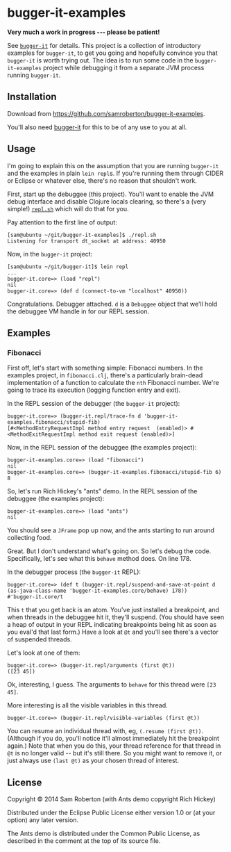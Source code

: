 # bugger-it-examples

**Very much a work in progress --- please be patient!**

See [`bugger-it`](https://githug.com/samroberton/bugger-it) for details. This
project is a collection of introductory examples for `bugger-it`, to get you
going and hopefully convince you that `bugger-it` is worth trying out. The idea
is to run some code in the `bugger-it-examples` project while debugging it from
a separate JVM process running `bugger-it`.

## Installation

Download from https://github.com/samroberton/bugger-it-examples.

You'll also need [bugger-it](https://githug.com/samroberton/bugger-it) for this
to be of any use to you at all.

## Usage

I'm going to explain this on the assumption that you are running `bugger-it` and
the examples in plain `lein repl`s. If you're running them through CIDER or
Eclipse or whatever else, there's no reason that shouldn't work.

First, start up the debuggee (this project). You'll want to enable the JVM debug
interface and disable Clojure locals clearing, so there's a (very simple!)
[`repl.sh`](https://github.com/samroberton/bugger-it-examples/blob/master/repl.sh)
which will do that for you.

Pay attention to the first line of output:
```
[sam@ubuntu ~/git/bugger-it-examples]$ ./repl.sh
Listening for transport dt_socket at address: 40950
```

Now, in the `bugger-it` project:
```
[sam@ubuntu ~/git/bugger-it]$ lein repl
...
bugger-it.core=> (load "repl")
nil
bugger-it.core=> (def d (connect-to-vm "localhost" 40950))
```

Congratulations. Debugger attached. `d` is a `Debuggee` object that we'll hold
the debuggee VM handle in for our REPL session.

## Examples

### Fibonacci

First off, let's start with something simple: Fibonacci numbers. In the examples
project, in `fibonacci.clj`, there's a particularly brain-dead implementation of
a function to calculate the `nth` Fibonacci number. We're going to trace its
execution (logging function entry and exit).

In the REPL session of the debugger (the `bugger-it` project):
```
bugger-it.core=> (bugger-it.repl/trace-fn d 'bugger-it-examples.fibonacci/stupid-fib)
[#<MethodEntryRequestImpl method entry request  (enabled)> #<MethodExitRequestImpl method exit request (enabled)>]
```

Now, in the REPL session of the debuggee (the examples project):
```
bugger-it-examples.core=> (load "fibonacci")
nil
bugger-it-examples.core=> (bugger-it-examples.fibonacci/stupid-fib 6)
8
```

So, let's run Rich Hickey's "ants" demo. In the REPL session of the debuggee
(the examples project):
```
bugger-it-examples.core=> (load "ants")
nil
```

You should see a `JFrame` pop up now, and the ants starting to run around
collecting food.

Great. But I don't understand what's going on. So let's debug the code.
Specifically, let's see what this `behave` method does. On line 178.

In the debugger process (the `bugger-it` REPL):
```
bugger-it.core=> (def t (bugger-it.repl/suspend-and-save-at-point d (as-java-class-name 'bugger-it-examples.core/behave) 178))
#'bugger-it.core/t
```
This `t` that you get back is an atom. You've just installed a breakpoint, and
when threads in the debuggee hit it, they'll suspend. (You should have seen a
heap of output in your REPL indicating breakpoints being hit as soon as you
eval'd that last form.) Have a look at `@t` and you'll see there's a vector of
suspended threads.

Let's look at one of them:
```
bugger-it.core=> (bugger-it.repl/arguments (first @t))
([23 45])
```

Ok, interesting, I guess. The arguments to `behave` for this thread were `[23 45]`.

More interesting is all the visible variables in this thread.

```
bugger-it.core=> (bugger-it.repl/visible-variables (first @t))
```

You can resume an individual thread with, eg, `(.resume (first @t))`. (Although
if you do, you'll notice it'll almost immediately hit the breakpoint again.)
Note that when you do this, your thread reference for that thread in `@t` is no
longer valid -- but it's still there. So you might want to remove it, or just
always use `(last @t)` as your chosen thread of interest.


## License

Copyright © 2014 Sam Roberton (with Ants demo copyright Rich Hickey)

Distributed under the Eclipse Public License either version 1.0 or (at
your option) any later version.

The Ants demo is distributed under the Common Public License, as described in
the comment at the top of its source file.
